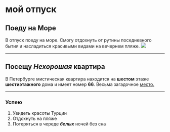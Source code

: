# мой отпуск

## Поеду на **Море**
В отпуск поеду на море. Смогу отдохнуть от рутины поседневного бытия и насладиться красивыми видами на вечернем пляже.
![](1562069947_1.jpg)

---
## Посещу **_Нехорошая_ квартира**
В Петербурге мистическая квартира находится на **шестом** этаже **шестиэтажного** дома и имеет номер **66**. Весьма загадочное [место.](https://www.kp.ru/russia/idei-dlya-otpuska/misticheskie-mesta-sankt-peterburga/)

---
### Успею
1. Увидеть красоты  Турции
2. Отдохнуть на пляже
3. Потеряться в череде **_белых_** ночей без сна
